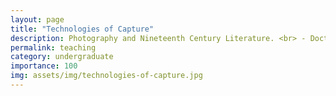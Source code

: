 ```yaml
---
layout: page
title: "Technologies of Capture"
description: Photography and Nineteenth Century Literature. <br> - Doctoral Tutor (Sep 2021)
permalink: teaching
category: undergraduate
importance: 100
img: assets/img/technologies-of-capture.jpg
---
```

